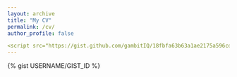 ```yaml
---
layout: archive
title: "My CV"
permalink: /cv/
author_profile: false

<script src="https://gist.github.com/gambitIQ/18fbfa63b63a1ae2175a596cdf3ed0f0.js"></script>
---
```


{% gist USERNAME/GIST_ID %}
